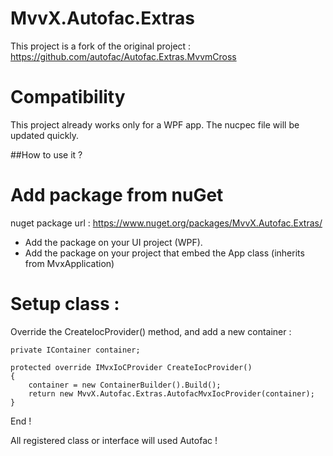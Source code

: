 MvvX.Autofac.Extras
========================

This project is a fork of the original project : https://github.com/autofac/Autofac.Extras.MvvmCross

# Compatibility
This project already works only for a WPF app. The nucpec file will be updated quickly.

##How to use it ?
# Add package from nuGet
nuget package url : https://www.nuget.org/packages/MvvX.Autofac.Extras/
 
- Add the package on your UI project (WPF).
- Add the package on your project that embed the App class (inherits from MvxApplication)

# Setup class :
Override the  CreateIocProvider() method, and add a new container :

	private IContainer container;

    protected override IMvxIoCProvider CreateIocProvider()
    {
        container = new ContainerBuilder().Build();
        return new MvvX.Autofac.Extras.AutofacMvxIocProvider(container);
    }

End !

All registered class or interface will used Autofac !